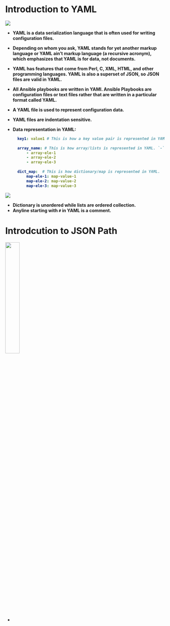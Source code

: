 # Introduction to YAML

![](https://github.com/amandewatnitrr/docker-tutorial/blob/master/imgs/yaml.png)

<p align="justify">
<strong>

- YAML is a data serialization language that is often used for writing configuration files.
- Depending on whom you ask, YAML stands for yet another markup language or YAML ain’t markup language (a recursive acronym), which emphasizes that YAML is for data, not documents.
- YAML has features that come from Perl, C, XML, HTML, and other programming languages. YAML is also a superset of JSON, so JSON files are valid in YAML.
- All Ansible playbooks are written in YAMl. Ansible Playbooks are configuration files or text files rather that are written in a particular format called YAML.
- A YAML file is used to represent configuration data.
- YAML files are indentation sensitive.
- Data representation in YAML:
  
  ```YAML
    key1: value1 # This is how a key value pair is represented in YAML
    
    array_name: # This is how array/lists is represented in YAML. `-` represents that it's an element of the array.
        - array-ele-1
        - array-ele-2
        - array-ele-3
    
    dict_map:  # This is how dictionary/map is represented in YAML.
        map-ele-1: map-value-1
        map-ele-2: map-value-2
        map-ele-3: map-value-3

  ```

![](https://github.com/amandewatnitrr/docker-tutorial/blob/master/imgs/yaml_dict_vs_yaml_list.PNG)

- Dictionary is unordered while lists are ordered collection.
- Anyline starting with `#` in YAML is a comment.

# Introdcution to JSON Path 
<img src="https://github.com/amandewatnitrr/docker-tutorial/blob/master/imgs/json.gif" style="width: 30%; height: auto;"> </img>


- 

</strong>
</p>
